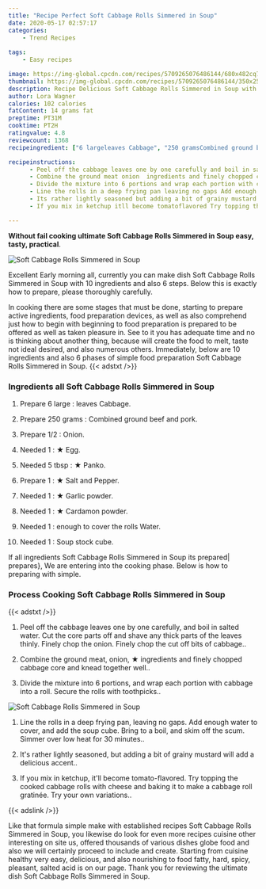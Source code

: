 ```yaml
---
title: "Recipe Perfect Soft Cabbage Rolls Simmered in Soup"
date: 2020-05-17 02:57:17
categories:
    - Trend Recipes
    
tags:
    - Easy recipes

image: https://img-global.cpcdn.com/recipes/5709265076486144/680x482cq70/soft-cabbage-rolls-simmered-in-soup-recipe-main-photo.jpg
thumbnail: https://img-global.cpcdn.com/recipes/5709265076486144/350x250cq70/soft-cabbage-rolls-simmered-in-soup-recipe-main-photo.jpg
description: Recipe Delicious Soft Cabbage Rolls Simmered in Soup with 10 ingredients and 6 stages of easy cooking.
author: Lora Wagner
calories: 102 calories
fatContent: 14 grams fat
preptime: PT31M
cooktime: PT2H
ratingvalue: 4.8
reviewcount: 1368
recipeingredient: ["6 largeleaves Cabbage", "250 gramsCombined ground beef and pork", "1/2Onion", "1 Egg", "5 tbsp Panko", "1 Salt and Pepper", "1 Garlic powder", "1 Cardamon powder", "1enough to cover the rolls Water", "1Soup stock cube"]

recipeinstructions: 
      - Peel off the cabbage leaves one by one carefully and boil in salted water Cut the core parts off and shave any thick parts of the leaves thinly Finely chop the onion Finely chop the cut off bits of cabbage 
      - Combine the ground meat onion  ingredients and finely chopped cabbage core and knead together well 
      - Divide the mixture into 6 portions and wrap each portion with cabbage into a roll Secure the rolls with toothpicks 
      - Line the rolls in a deep frying pan leaving no gaps Add enough water to cover and add the soup cube Bring to a boil and skim off the scum Simmer over low heat for 30 minutes 
      - Its rather lightly seasoned but adding a bit of grainy mustard will add a delicious accent 
      - If you mix in ketchup itll become tomatoflavored Try topping the cooked cabbage rolls with cheese and baking it to make a cabbage roll gratine Try your own variations

---
```




**Without fail cooking ultimate Soft Cabbage Rolls Simmered in Soup easy, tasty, practical**. 


![Soft Cabbage Rolls Simmered in Soup](https://img-global.cpcdn.com/recipes/5709265076486144/680x482cq70/soft-cabbage-rolls-simmered-in-soup-recipe-main-photo.jpg "Soft Cabbage Rolls Simmered in Soup")




Excellent Early morning all, currently you can make dish Soft Cabbage Rolls Simmered in Soup with 10 ingredients and also 6 steps. Below this is exactly how to prepare, please thoroughly carefully.

In cooking there are some stages that must be done, starting to prepare active ingredients, food preparation devices, as well as also comprehend just how to begin with beginning to food preparation is prepared to be offered as well as taken pleasure in. See to it you has adequate time and no is thinking about another thing, because will create the food to melt, taste not ideal desired, and also numerous others. Immediately, below are 10 ingredients and also 6 phases of simple food preparation Soft Cabbage Rolls Simmered in Soup.
{{< adstxt />}}

### Ingredients all Soft Cabbage Rolls Simmered in Soup


1. Prepare 6 large : leaves Cabbage.

1. Prepare 250 grams : Combined ground beef and pork.

1. Prepare 1/2 : Onion.

1. Needed 1 : ★ Egg.

1. Needed 5 tbsp : ★ Panko.

1. Prepare 1 : ★ Salt and Pepper.

1. Needed 1 : ★ Garlic powder.

1. Needed 1 : ★ Cardamon powder.

1. Needed 1 : enough to cover the rolls Water.

1. Needed 1 : Soup stock cube.



If all ingredients Soft Cabbage Rolls Simmered in Soup its prepared| prepares}, We are entering into the cooking phase. Below is how to preparing with simple.

### Process Cooking Soft Cabbage Rolls Simmered in Soup

{{< adstxt />}}


1. Peel off the cabbage leaves one by one carefully, and boil in salted water. Cut the core parts off and shave any thick parts of the leaves thinly. Finely chop the onion. Finely chop the cut off bits of cabbage..



1. Combine the ground meat, onion, ★ ingredients and finely chopped cabbage core and knead together well..



1. Divide the mixture into 6 portions, and wrap each portion with cabbage into a roll. Secure the rolls with toothpicks..



![Soft Cabbage Rolls Simmered in Soup](https://img-global.cpcdn.com/steps/4657652316504064/160x128cq70/soft-cabbage-rolls-simmered-in-soup-recipe-step-3-photo.jpg" "Soft Cabbage Rolls Simmered in Soup")



1. Line the rolls in a deep frying pan, leaving no gaps. Add enough water to cover, and add the soup cube. Bring to a boil, and skim off the scum. Simmer over low heat for 30 minutes..



1. It&#39;s rather lightly seasoned, but adding a bit of grainy mustard will add a delicious accent..



1. If you mix in ketchup, it&#39;ll become tomato-flavored. Try topping the cooked cabbage rolls with cheese and baking it to make a cabbage roll gratinée. Try your own variations..





{{< adslink />}}

Like that formula simple make with established recipes Soft Cabbage Rolls Simmered in Soup, you likewise do look for even more recipes cuisine other interesting on site us, offered thousands of various dishes globe food and also we will certainly proceed to include and create. Starting from cuisine healthy very easy, delicious, and also nourishing to food fatty, hard, spicy, pleasant, salted acid is on our page. Thank you for reviewing the ultimate dish Soft Cabbage Rolls Simmered in Soup.
